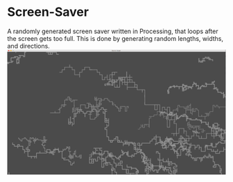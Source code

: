 # Screen-Saver
A randomly generated screen saver written in Processing, that loops after the screen gets too full. This is done by generating random lengths, widths, and directions.
![Random Screen Saver](https://github.com/Grey-Matter12302/Screen-Saver/blob/master/Saver.png)
